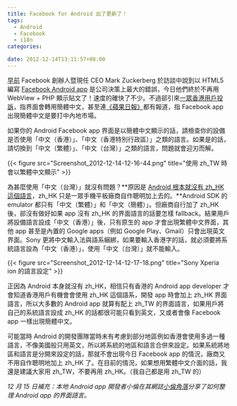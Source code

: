 ```yaml
---
title: Facebook for Android 出了更新了！
tags:
  - Android
  - Facebook
  - i18n
categories:

date: 2012-12-14T13:11:57+08:00
---
```


[早前](http://chinese.engadget.com/2012/09/12/zuckerberg-html-5-facebook-mobile-app-mistake/) Facebook  創辦人暨現任 CEO Mark Zuckerberg 於訪談中說到以 HTML5 編寫 [Facebook Android app](https://play.google.com/store/apps/details?id=com.facebook.katana) 是公司決策上最大的錯誤，今日他們終於不再用 WebView + PHP 顯示貼文了！速度的確快了不少。不過郤引來[一眾香港用戶投訴](http://unwire.hk/2012/12/14/android-facebook-no-more-broken-chinese/software/)，指界面會轉用簡體中文，甚至連[《蘋果日報》](http://hk.apple.nextmedia.com/realtime/finance/20121214/51184200)都有報道，指 Facebook app 出現簡體中文是要打中內地市場。

如果你的 Android Facebook app 界面是以簡體中文顯示的話，請檢查你的設備是否使用「中文（香港）」、「中文（香港特別行政區）」之類的語言。如果是的話，請切換到「中文（繁體）」、「中文（台灣）」之類的語言，問題就會迎刃而解。

{{< figure src="Screenshot_2012-12-14-12-16-44.png" title="使用 zh_TW 時會以繁體中文顯示" >}}

為甚麼使用「中文（台灣）」就沒有問題？**原因是 [Android 根本就沒有 zh_HK 這個語言](http://developer.android.com/reference/java/util/Locale.html)，zh_HK 只是一眾手機平板廠商自作聰明加上去的。**Android SDK 的 emulator 都只有「中文（繁體）」和「中文（簡體）」。但廠商自行加了 zh_HK 後，郤沒有做好如果 app 沒有 zh_HK 的界面語言的話要怎樣 fallback。結果用戶將設備語言設成「中文（香港）」後，只有原生的 app 才會出現繁體中文界面，其他 app 甚至是內置的 Google apps（例如 Google Play、Gmail）只會出現英文界面。Sony 更將中文輸入法與語系綑綁，如果要輸入香港字的話，就必須要將系統語言設為「中文（香港）」，使用「中文（台灣）」就不能輸入。

{{< figure src="Screenshot_2012-12-14-12-17-18.png" title="Sony Xperia ion 的語言設定" >}}

正因為 Android 本身就沒有 zh_HK，相信只有香港的 Android app developer 才會知道香港用戶有機會會使用 zh_HK 這個語系，開發 app 時會加上 zh_HK 界面語言，所以大多數的 Android app 就算有配上 zh_TW 的界面語言，如果用戶將自己的系統語言設成 zh_HK 的話都很可能只看到英文，又或者會像 Facebook app 一樣出現簡體中文。

可能當時 Android 的開發團隊當時未有考慮到部分地區例如香港會使用多過一種語言，不像美國般只用英文，所以將系統的地區和語言合併來設定。如果系統將地區和語言是分開來設定的話，那就不會出現今日 Facebook app 的情況，廠商又不用自作聰明地加上 zh_HK 了。在目前的情況，如果想用繁體中文介面的話，我還是建議大家用 zh_TW，不要再用 zh_HK。（我自己都是用 zh_TW 的）

_12 月 15 日補充：本地 Android app 開發者小倫在其網誌[小倫角落](http://gamehk.blogspot.hk/2012/12/android-locale-problem-for-hong-kong.html "Android app locale settings suggestions")分享了如何整理 Android app 的界面語言。_
